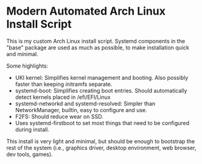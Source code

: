 # Modern Automated Arch Linux Install Script
This is my custom Arch Linux install script. Systemd components in the "base" package are used as much as possible, to make installation quick and minimal. 

Some highlights:
* UKI kernel: Simplifies kernel management and booting. Also possibly faster than keeping initramfs separate.
* systemd-boot: Simplifies creating boot entries. Should automatically detect kernels placed in /efi/EFI/Linux
* systemd-networkd and systemd-resolved: Simpler than NetworkManager, builtin, easy to configure and use.
* F2FS: Should reduce wear on SSD.
* Uses systemd-firstboot to set most things that need to be configured during install.

This install is very light and minimal, but should be enough to bootstrap the rest of the system (i.e., graphics driver, desktop environment, web browser, dev tools, games).
